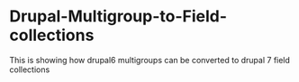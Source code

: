 # Drupal-Multigroup-to-Field-collections
This is showing how drupal6 multigroups can be converted to drupal 7 field collections
